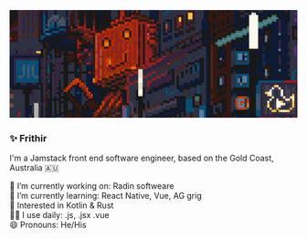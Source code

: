 ![alt text](https://github.com/Firthir/Firthir/blob/master/header.gif?raw=true) 

### ✨ Frithir

I'm a Jamstack front end software engineer, based on the Gold Coast, Australia 🇦🇺  

🔭 I’m currently working on: Radin softweare   
🌱 I’m currently learning: React Native, Vue, AG grig   
🧐 Interested in Kotlin & Rust  
👨‍💻 I use daily: .js, .jsx .vue  
😄 Pronouns: He/His  

